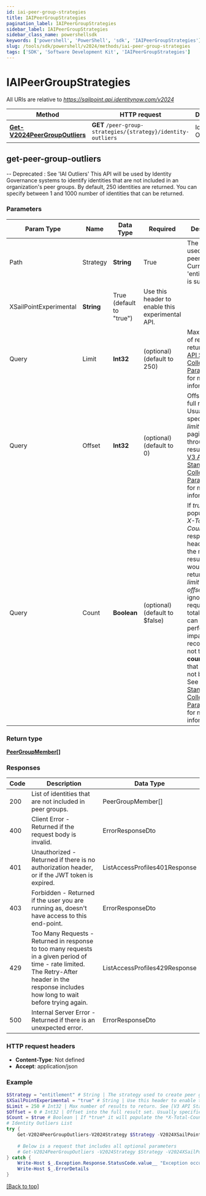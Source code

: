 ```yaml
---
id: iai-peer-group-strategies
title: IAIPeerGroupStrategies
pagination_label: IAIPeerGroupStrategies
sidebar_label: IAIPeerGroupStrategies
sidebar_class_name: powershellsdk
keywords: ['powershell', 'PowerShell', 'sdk', 'IAIPeerGroupStrategies'] 
slug: /tools/sdk/powershell/v2024/methods/iai-peer-group-strategies
tags: ['SDK', 'Software Development Kit', 'IAIPeerGroupStrategies']
---
```



# IAIPeerGroupStrategies

All URIs are relative to *https://sailpoint.api.identitynow.com/v2024*

Method | HTTP request | Description
------------- | ------------- | -------------
[**Get-V2024PeerGroupOutliers**](#get-peer-group-outliers) | **GET** `/peer-group-strategies/{strategy}/identity-outliers` | Identity Outliers List


## get-peer-group-outliers

-- Deprecated : See 'IAI Outliers' This API will be used by Identity Governance systems to identify identities that are not included in an organization's peer groups. By default, 250 identities are returned. You can specify between 1 and 1000 number of identities that can be returned.

### Parameters 
Param Type | Name | Data Type | Required  | Description
------------- | ------------- | ------------- | ------------- | ------------- 
Path   | Strategy | **String** | True  | The strategy used to create peer groups. Currently, 'entitlement' is supported.
   | XSailPointExperimental | **String** | True  (default to "true") | Use this header to enable this experimental API.
  Query | Limit | **Int32** |   (optional) (default to 250) | Max number of results to return. See [V3 API Standard Collection Parameters](https://developer.sailpoint.com/idn/api/standard-collection-parameters) for more information.
  Query | Offset | **Int32** |   (optional) (default to 0) | Offset into the full result set. Usually specified with *limit* to paginate through the results. See [V3 API Standard Collection Parameters](https://developer.sailpoint.com/idn/api/standard-collection-parameters) for more information.
  Query | Count | **Boolean** |   (optional) (default to $false) | If *true* it will populate the *X-Total-Count* response header with the number of results that would be returned if *limit* and *offset* were ignored.  Since requesting a total count can have a performance impact, it is recommended not to send **count=true** if that value will not be used.  See [V3 API Standard Collection Parameters](https://developer.sailpoint.com/idn/api/standard-collection-parameters) for more information.

### Return type

[**PeerGroupMember[]**](../models/peer-group-member)

### Responses
Code | Description  | Data Type
------------- | ------------- | -------------
200 | List of identities that are not included in peer groups. | PeerGroupMember[]
400 | Client Error - Returned if the request body is invalid. | ErrorResponseDto
401 | Unauthorized - Returned if there is no authorization header, or if the JWT token is expired. | ListAccessProfiles401Response
403 | Forbidden - Returned if the user you are running as, doesn&#39;t have access to this end-point. | ErrorResponseDto
429 | Too Many Requests - Returned in response to too many requests in a given period of time - rate limited. The Retry-After header in the response includes how long to wait before trying again. | ListAccessProfiles429Response
500 | Internal Server Error - Returned if there is an unexpected error. | ErrorResponseDto

### HTTP request headers

- **Content-Type**: Not defined
- **Accept**: application/json

### Example
```powershell
$Strategy = "entitlement" # String | The strategy used to create peer groups. Currently, 'entitlement' is supported.
$XSailPointExperimental = "true" # String | Use this header to enable this experimental API. (default to "true")
$Limit = 250 # Int32 | Max number of results to return. See [V3 API Standard Collection Parameters](https://developer.sailpoint.com/idn/api/standard-collection-parameters) for more information. (optional) (default to 250)
$Offset = 0 # Int32 | Offset into the full result set. Usually specified with *limit* to paginate through the results. See [V3 API Standard Collection Parameters](https://developer.sailpoint.com/idn/api/standard-collection-parameters) for more information. (optional) (default to 0)
$Count = $true # Boolean | If *true* it will populate the *X-Total-Count* response header with the number of results that would be returned if *limit* and *offset* were ignored.  Since requesting a total count can have a performance impact, it is recommended not to send **count=true** if that value will not be used.  See [V3 API Standard Collection Parameters](https://developer.sailpoint.com/idn/api/standard-collection-parameters) for more information. (optional) (default to $false)
# Identity Outliers List
try {
    Get-V2024PeerGroupOutliers-V2024Strategy $Strategy -V2024XSailPointExperimental $XSailPointExperimental 
    
    # Below is a request that includes all optional parameters
    # Get-V2024PeerGroupOutliers -V2024Strategy $Strategy -V2024XSailPointExperimental $XSailPointExperimental -V2024Limit $Limit -V2024Offset $Offset -V2024Count $Count  
} catch {
    Write-Host $_.Exception.Response.StatusCode.value__ "Exception occurred when calling Get-V2024PeerGroupOutliers"
    Write-Host $_.ErrorDetails
}
```

[[Back to top]](#) 


